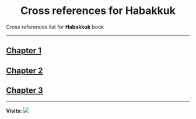<div align="center">
  <h1 id="readme">Cross references for <b>Habakkuk</b></h1>
</div>

Cross references list for **Habakkuk** book

---

## [Chapter 1](1.md)
## [Chapter 2](2.md)
## [Chapter 3](3.md)


---

**Visits:**
![](https://profile-counter.glitch.me/visitCounter_crossrefsChapterList29/count.svg)
